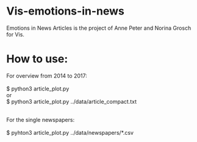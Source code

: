 # Vis-emotions-in-news
Emotions in News Articles is the project of Anne Peter and Norina Grosch for Vis.

# How to use:

For overview from 2014 to 2017: <br><br>
$ python3 article_plot.py<br>
or<br>
$ python3 article_plot.py ../data/article_compact.txt<br><br>

For the single newspapers:<br><br>
$ pyhton3 article_plot.py ../data/newspapers/*.csv
